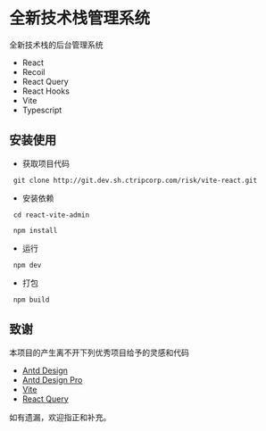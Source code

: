 # 全新技术栈管理系统

全新技术栈的后台管理系统

- React
- Recoil
- React Query
- React Hooks
- Vite
- Typescript


## 安装使用

- 获取项目代码

```
 git clone http://git.dev.sh.ctripcorp.com/risk/vite-react.git
 ```

- 安装依赖

```
 cd react-vite-admin
 ```

```
 npm install
 ```

- 运行

```
 npm dev
 ```

- 打包

```
 npm build
 ```


## 致谢

本项目的产生离不开下列优秀项目给予的灵感和代码

- [Antd Design](https://ant.design)
- [Antd Design Pro](https://pro.ant.design/)
- [Vite](https://vitejs.dev/)
- [React Query](https://react-query.tanstack.com/)

如有遗漏，欢迎指正和补充。
